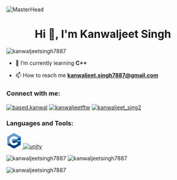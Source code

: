 ![MasterHead](https://mir-s3-cdn-cf.behance.net/project_modules/fs/79731568097599.5b50bca477735.jpg)
<h1 align="center">Hi 👋, I'm Kanwaljeet Singh</h1>

<p align="left"> <img src="https://komarev.com/ghpvc/?username=kanwaljeetsingh7887&label=Profile%20views&color=0e75b6&style=flat" alt="kanwaljeetsingh7887" /> </p>

- 🌱 I’m currently learning **C++**

- 📫 How to reach me **kanwaljeet.singh7887@gmail.com**

<h3 align="left">Connect with me:</h3>
<p align="left">
<a href="https://instagram.com/based.kanwal" target="blank"><img align="center" src="https://raw.githubusercontent.com/rahuldkjain/github-profile-readme-generator/master/src/images/icons/Social/instagram.svg" alt="based.kanwal" height="30" width="40" /></a>
<a href="https://www.youtube.com/c/kanwaljeetftw" target="blank"><img align="center" src="https://raw.githubusercontent.com/rahuldkjain/github-profile-readme-generator/master/src/images/icons/Social/youtube.svg" alt="kanwaljeetftw" height="30" width="40" /></a>
<a href="https://www.hackerrank.com/kanwaljeet_sing2" target="blank"><img align="center" src="https://raw.githubusercontent.com/rahuldkjain/github-profile-readme-generator/master/src/images/icons/Social/hackerrank.svg" alt="kanwaljeet_sing2" height="30" width="40" /></a>
</p>

<h3 align="left">Languages and Tools:</h3>
<p align="left"> <a href="https://www.w3schools.com/cpp/" target="_blank" rel="noreferrer"> <img src="https://raw.githubusercontent.com/devicons/devicon/master/icons/cplusplus/cplusplus-original.svg" alt="cplusplus" width="40" height="40"/> </a> <a href="https://unity.com/" target="_blank" rel="noreferrer"> <img src="https://www.vectorlogo.zone/logos/unity3d/unity3d-icon.svg" alt="unity" width="40" height="40"/> </a> </p>

<p><img align="left" src="https://github-readme-stats.vercel.app/api/top-langs?username=kanwaljeetsingh7887&show_icons=true&locale=en&layout=compact" alt="kanwaljeetsingh7887" /></p>

<p>&nbsp;<img align="centre" src="https://github-readme-stats.vercel.app/api?username=kanwaljeetsingh7887&show_icons=true&locale=en" alt="kanwaljeetsingh7887" /></p>

<p><img align="centre" src="https://github-readme-streak-stats.herokuapp.com/?user=kanwaljeetsingh7887&" alt="kanwaljeetsingh7887" /></p>
